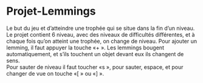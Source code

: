 # Projet-Lemmings
Le but du jeu et d’atteindre une trophée qui se situe dans la fin d’un niveau.
Le projet contient 6 niveau, avec des niveaux de difficultés différentes,
et à chaque fois qu’on atteint une trophée, on change de niveau. 
Pour ajouter un lemming, il faut appuyer la touche «+ ». 
Les lemmings bougent automatiquement, et s’ils touchent un objet devant eux ils changent de sens.  
Pour sauter de niveau il faut toucher «s », pour sauter, espace, et pour changer de vue on touche «[ » ou «] ».
